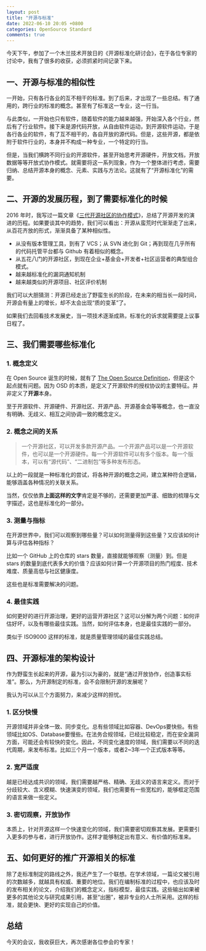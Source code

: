 ```yaml
---
layout: post
title: "开源与标准"
date: 2022-06-10 20:05 +0800
categories: OpenSource Standard
comments: true
---
```


今天下午，参加了一个木兰技术开放日的《开源标准化研讨会》，在于各位专家的讨论中，我有了很多的收获，必须抓紧时间记录下来。

## 一、开源与标准的相似性

一开始，只有各行各业的互不相干的标准。到了后来，才出现了一些总结。有了通用的，跨行业的标准的概念。甚至有了标准这一专业，这一行当。

与此类似，一开始也只有软件，随着软件的能力越来越强，开始深入各个行业，然后有了行业软件。接下来是源代码开放，从自由软件运动，到开源软件运动，于是各行各业的软件，有了互不相干的，各自开放的源代码。但是，这些开源，都是依附于软件行业的，本身并不构成一种专业，一个特定的行当。

但是，当我们横跨不同行业的开源软件，甚至开始思考开源硬件，开放文档，开放数据等等开放式协作模式。就需要将这一系列现象，作为一个整体进行考虑，需要归纳、总结开源本身的概念、元素、实践与方法论。这就有了“开源标准化”的需要。

## 二、开源的发展历程，到了需要标准化的时候

2016 年时，我写过一篇文章《[三代开源社区的协作模式](/thinking/it/2016/01/17/gens-collaborative-model.html)》，总结了开源开发的演进的历程。如果要谈其中的趋势，我们可以看出：开源从蛮荒时代渐渐走了出来，从百花齐放的形式，渐渐具备了某种相似性。

* 从没有版本管理工具，到有了 VCS；从 SVN 进化到 Git；再到现在几乎所有的代码托管平台都与 Github 有着相似的概念。
* 从五花八门的开源社区，到现在企业+基金会+开发者+社区运营者的典型组合模式。
* 越来越标准化的漏洞通知机制
* 越来越类似的开源项目、社区评价机制

我们可以大胆猜测：开源已经走出了野蛮生长的阶段，在未来的相当长一段时间，开源会有量上的增长，却不太会出现“质的变革”了。

如果我们去回看技术发展史，当一项技术逐渐成熟，标准化的诉求就需要提上议事日程了。

## 三、我们需要哪些标准化

### 1. 概念定义

在 Open Source 诞生的时候，就有了 [The Open Source Definition](https://opensource.org/osd)，但是这个起点就有问题。因为 OSD 的本质，是定义了开源软件的授权协议的主要特征。并非定义了**开源**本身。

至于开源软件、开源硬件、开源社区、开源产品、开源基金会等等概念，也一直没有明确、无歧义、相互之间协调一致的概念定义。

### 2. 概念之间的关系

> 一个开源社区，可以开发多款开源产品。一个开源产品可以是一个开源软件，也可以是一个开源硬件。每一个开源软件可以有多个版本。每一个版本，可以有“源代码”、“二进制包”等多种发布形态。

以上的一段就是一种标准化的尝试，将各种开源的概念之间，建立某种符合逻辑，能够涵盖各种情况的关联关系。

当然，仅仅依靠**上面这样的文字**肯定是不够的，还需要更加严谨、细致的梳理与文字描述，这也是标准化的一部分。

### 3. 测量与指标

在开源世界中，我们可以观察到哪些量？可以如何测量得到这些量？又应该如何计算与评估各种指标？

比如一个 GitHub 上的仓库的 stars 数量，直接就能够观察（测量）到。但是 stars 的数量到底代表多大的价值？应该如何计算一个开源项目的热门程度、技术难度、质量高低与社区健康度。

这些也是标准需要解决的问题。

### 4. 最佳实践

如何更好的进行开源治理，更好的运营开源社区？这可以分解为两个问题：如何评估好坏，以及有哪些最佳实践。当然，如何评估本身，也是最佳实践的一部分。

类似于 ISO9000 这样的标准，就是质量管理领域的最佳实践总结。

## 四、开源标准的架构设计

作为野蛮生长起来的开源，最为引以为豪的，就是“通过开放协作，创造事实标准”。那么，为开源制定的标准，会不会限制开源的发展呢？

我认为可以从三个方面努力，来减少这样的担忧。

### 1. 区分快慢

开源领域并非全体一致、同步变化。总有些领域比如容器、DevOps要快些。有些领域比如OS、Database要慢些。在法务合规领域，已经比较稳定，而在安全漏洞方面，可能还会有较快的变化。因此，不同变化速度的领域，我们需要以不同的迭代周期，来发布标准。比如三个月一个版本，或者2~3年一个正式版本等等。

### 2. 宽严适度

越是已经达成共识的领域，我们需要越严格、精确、无歧义的语言来定义。而对于分歧较大、含义模糊、快速演变的领域，我们也需要有一些宽松的，能够框定范围的语言来做一些定义。

### 3. 密切观察，开放协作

本质上，针对开源这样一个快速变化的领域，我们需要密切观察其发展。更需要引入更多的参与者，进行开放协作。这样才能够制定出有意义、有价值的标准来。

## 五、如何更好的推广开源相关的标准

除了走标准制定的路线之外，我还产生了一个联想。在学术领域，一篇论文被引用的次数越多，就越具有权威、重要的地位。我们在编制标准的过程中，也应该及时的发布相关的论文，介绍我们的概念定义，指标模型，最佳实践。这些输出如果被更多的其他论文与研究成果引用，甚至“出圈”，被非专业的人士所采用。这样的标准，就会更快、更好的实现自己的价值。

## 总结

今天的会议，我收获巨大，再次感谢各位参会的专家！